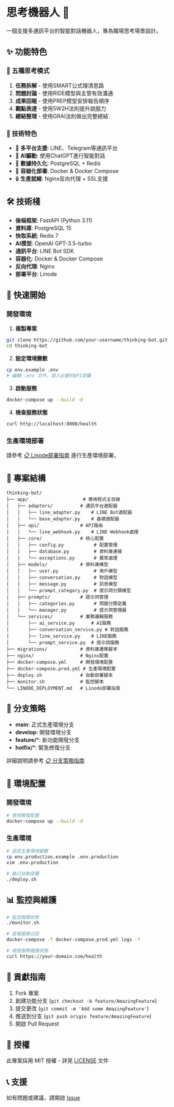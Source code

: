# 思考機器人 🤖

一個支援多通訊平台的智能對話機器人，專為職場思考場景設計。

## ✨ 功能特色

### 🎯 五種思考模式
1. **任務拆解** - 使用SMART公式理清思路
2. **問題討論** - 使用RIDE模型與主管有效溝通  
3. **成果回報** - 使用PREP模型安排報告順序
4. **觀點表達** - 使用5W2H法則提升說服力
5. **總結整理** - 使用GRAI法則做出完整總結

### 🔧 技術特色
- 🚀 **多平台支援**: LINE、Telegram等通訊平台
- 🤖 **AI驅動**: 使用ChatGPT進行智能對話
- 💾 **數據持久化**: PostgreSQL + Redis
- 🐳 **容器化部署**: Docker & Docker Compose
- 🔒 **生產就緒**: Nginx反向代理 + SSL支援

## 🛠 技術棧

- **後端框架**: FastAPI (Python 3.11)
- **資料庫**: PostgreSQL 15
- **快取系統**: Redis 7
- **AI模型**: OpenAI GPT-3.5-turbo
- **通訊平台**: LINE Bot SDK
- **容器化**: Docker & Docker Compose
- **反向代理**: Nginx
- **部署平台**: Linode

## 🚀 快速開始

### 開發環境

1. **複製專案**
```bash
git clone https://github.com/your-username/thinking-bot.git
cd thinking-bot
```

2. **設定環境變數**
```bash
cp env.example .env
# 編輯 .env 文件，填入必要的API密鑰
```

3. **啟動服務**
```bash
docker-compose up --build -d
```

4. **檢查服務狀態**
```bash
curl http://localhost:8000/health
```

### 生產環境部署

請參考 [📋 Linode部署指南](LINODE_DEPLOYMENT.md) 進行生產環境部署。

## 📁 專案結構

```
thinking-bot/
├── app/                    # 應用程式主目錄
│   ├── adapters/          # 通訊平台適配器
│   │   ├── line_adapter.py    # LINE Bot適配器
│   │   └── base_adapter.py    # 基礎適配器
│   ├── api/               # API路由
│   │   └── line_webhook.py    # LINE Webhook處理
│   ├── core/              # 核心配置
│   │   ├── config.py           # 配置管理
│   │   ├── database.py         # 資料庫連接
│   │   └── exceptions.py       # 異常處理
│   ├── models/            # 資料庫模型
│   │   ├── user.py             # 用戶模型
│   │   ├── conversation.py     # 對話模型
│   │   ├── message.py          # 訊息模型
│   │   └── prompt_category.py  # 提示詞分類模型
│   ├── prompts/           # 提示詞管理
│   │   ├── categories.py       # 問題分類定義
│   │   └── manager.py          # 提示詞管理器
│   └── services/          # 業務邏輯服務
│       ├── ai_service.py      # AI服務
│       ├── conversation_service.py # 對話服務
│       ├── line_service.py    # LINE服務
│       └── prompt_service.py  # 提示詞服務
├── migrations/            # 資料庫遷移腳本
├── nginx/                 # Nginx配置
├── docker-compose.yml     # 開發環境配置
├── docker-compose.prod.yml # 生產環境配置
├── deploy.sh              # 自動部署腳本
├── monitor.sh             # 監控腳本
└── LINODE_DEPLOYMENT.md   # Linode部署指南
```

## 🌿 分支策略

- **main**: 正式生產環境分支
- **develop**: 開發環境分支
- **feature/***: 新功能開發分支
- **hotfix/***: 緊急修復分支

詳細說明請參考 [📋 分支策略指南](BRANCH_STRATEGY.md)

## 🔧 環境配置

### 開發環境
```bash
# 使用開發配置
docker-compose up --build -d
```

### 生產環境
```bash
# 設定生產環境變數
cp env.production.example .env.production
vim .env.production

# 執行自動部署
./deploy.sh
```

## 📊 監控與維護

```bash
# 監控服務狀態
./monitor.sh

# 查看服務日誌
docker-compose -f docker-compose.prod.yml logs -f

# 檢查服務健康狀態
curl https://your-domain.com/health
```

## 🤝 貢獻指南

1. Fork 專案
2. 創建功能分支 (`git checkout -b feature/AmazingFeature`)
3. 提交更改 (`git commit -m 'Add some AmazingFeature'`)
4. 推送到分支 (`git push origin feature/AmazingFeature`)
5. 開啟 Pull Request

## 📄 授權

此專案採用 MIT 授權 - 詳見 [LICENSE](LICENSE) 文件

## 📞 支援

如有問題或建議，請開啟 [Issue](https://github.com/your-username/thinking-bot/issues)